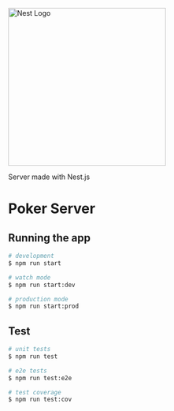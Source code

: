 
<a href="http://nestjs.com/" target="blank"><img src="https://nestjs.com/img/logo_text.svg" width="320" alt="Nest Logo" /></a>


Server made with Nest.js

# Poker Server


## Running the app

```bash
# development
$ npm run start

# watch mode
$ npm run start:dev

# production mode
$ npm run start:prod
```

## Test

```bash
# unit tests
$ npm run test

# e2e tests
$ npm run test:e2e

# test coverage
$ npm run test:cov
```
